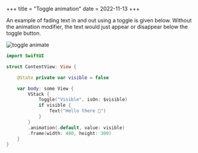 +++
title = "Toggle animation"
date = 2022-11-13
+++

An example of fading text in and out using a toggle is given below. Without the animation modifier, the text would just appear or disappear below the toggle button.

<p><img src="/img/toggle-animation.png" style="max-width:400px;" alt="toggle animate"></p>

```swift
import SwiftUI

struct ContentView: View {

    @State private var visible = false

    var body: some View {
        VStack {
            Toggle("Visible", isOn: $visible)
            if visible {
                Text("Hello there 👋")
            }
        }
        .animation(.default, value: visible)
        .frame(width: 400, height: 300)
    }
}
```
